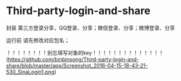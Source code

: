 # Third-party-login-and-share
封装 第三方登录分享，QQ登录、分享；微信登录、分享；微博登录、分享

运行前 请先修改对应包名；

！！！！！！！！别忘填写对象的key！！！！！！！！！！！！！！
(https://github.com/binbinsong/Third-party-login-and-share/blob/master/app/Screenshot_2016-04-15-18-43-21-530_SinaLogin1.png)
